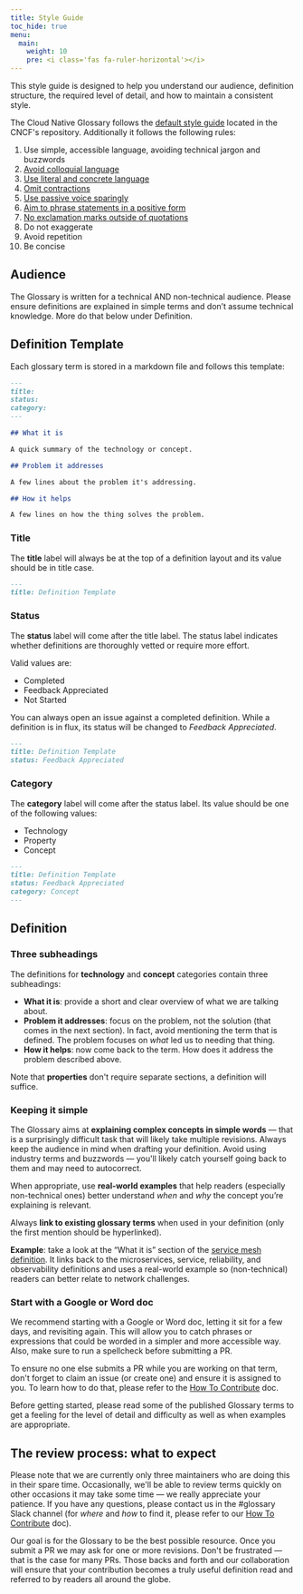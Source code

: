 ```yaml
---
title: Style Guide
toc_hide: true
menu:
  main:
    weight: 10
    pre: <i class='fas fa-ruler-horizontal'></i>
---
```


This style guide is designed to help you understand our audience, definition structure, the required level of detail, and how to maintain a consistent style.

The Cloud Native Glossary follows the [default style guide](https://github.com/cncf/foundation/blob/master/style-guide.md) located in the CNCF's repository.  Additionally it follows the following rules:

1. Use simple, accessible language, avoiding technical jargon and buzzwords
2. [Avoid colloquial language](https://en.wikipedia.org/wiki/Colloquialism)
3. [Use literal and concrete language](http://guidetogrammar.org/grammar/composition/abstract.htm)
4. [Omit contractions](https://en.wikipedia.org/wiki/Contraction_(grammar))
5. [Use passive voice sparingly](https://www.ef.com/ca/english-resources/english-grammar/passive-voice/)
6. [Aim to phrase statements in a positive form](https://examples.yourdictionary.com/positive-sentence-examples.html) 
7. [No exclamation marks outside of quotations](https://www.grammarly.com/blog/exclamation-mark/)
8. Do not exaggerate
9. Avoid repetition
10. Be concise

## Audience

The Glossary is written for a technical AND non-technical audience. Please ensure definitions are explained in simple terms and don’t assume technical knowledge. More do that below under Definition.

## Definition Template

Each glossary term is stored in a markdown file and follows this template:

```md
---
title: 
status: 
category: 
---

## What it is

A quick summary of the technology or concept.

## Problem it addresses 

A few lines about the problem it's addressing.

## How it helps

A few lines on how the thing solves the problem.
```

### Title

The **title** label will always be at the top of a definition layout and its value should be in title case. 

```md
---
title: Definition Template
```

### Status

The **status** label will come after the title label. The status label indicates whether definitions are thoroughly vetted or require more effort.

Valid values are: 

- Completed
- Feedback Appreciated 
- Not Started

You can always open an issue against a completed definition. While a definition is in flux, its status will be changed to *Feedback Appreciated*.

```md
---
title: Definition Template
status: Feedback Appreciated
```

### Category

The **category** label will come after the status label. Its value should be one of the following values:

- Technology
- Property
- Concept

```md
---
title: Definition Template
status: Feedback Appreciated
category: Concept
---
```

## Definition

### Three subheadings

The definitions for **technology** and **concept** categories contain three subheadings: 

- **What it is**: provide a short and clear overview of what we are talking about.
- **Problem it addresses**: focus on the problem, not the solution (that comes in the next section). In fact, avoid mentioning the term that is defined. The problem focuses on *what* led us to needing that thing. 
- **How it helps**: now come back to the term. How does it address the problem described above.

Note that **properties** don't require separate sections, a definition will suffice. 

### Keeping it simple

The Glossary aims at **explaining complex concepts in simple words** — that is a surprisingly difficult task that will likely take multiple revisions. Always keep the audience in mind when drafting your definition. Avoid using industry terms and buzzwords — you'll likely catch yourself going back to them and may need to autocorrect. 

When appropriate, use **real-world examples** that help readers (especially non-technical ones) better understand *when* and *why* the concept you’re explaining is relevant. 

Always **link to existing glossary terms** when used in your definition (only the first mention should be hyperlinked).

**Example**: take a look at the “What it is” section of the [service mesh definition](https://glossary.cncf.io/service_mesh/). It links back to the microservices, service, reliability, and observability definitions and uses a real-world example so (non-technical) readers can better relate to network challenges.

### Start with a Google or Word doc

We recommend starting with a Google or Word doc, letting it sit for a few days, and revisiting again. This will allow you to catch phrases or expressions that could be worded in a simpler and more accessible way. Also, make sure to run a spellcheck before submitting a PR.

To ensure no one else submits a PR while you are working on that term, don't forget to claim an issue (or create one) and ensure it is assigned to you. To learn how to do that, please refer to the [How To Contribute](https://glossary.cncf.io/contribute/) doc.

Before getting started, please read some of the published Glossary terms to get a feeling for the level of detail and difficulty as well as when examples are appropriate.


## The review process: what to expect

Please note that we are currently only three maintainers who are doing this in their spare time. Occasionally, we'll be able to review terms quickly on other occasions it may take some time — we really appreciate your patience. If you have any questions, please contact us in the #glossary Slack channel (for *where* and *how* to find it, please refer to our [How To Contribute](https://glossary.cncf.io/contribute/) doc).

Our goal is for the Glossary to be the best possible resource. Once you submit a PR we may ask for one or more revisions. Don't be frustrated — that is the case for many PRs. Those backs and forth and our collaboration will ensure that your contribution becomes a truly useful definition read and referred to by readers all around the globe. 
